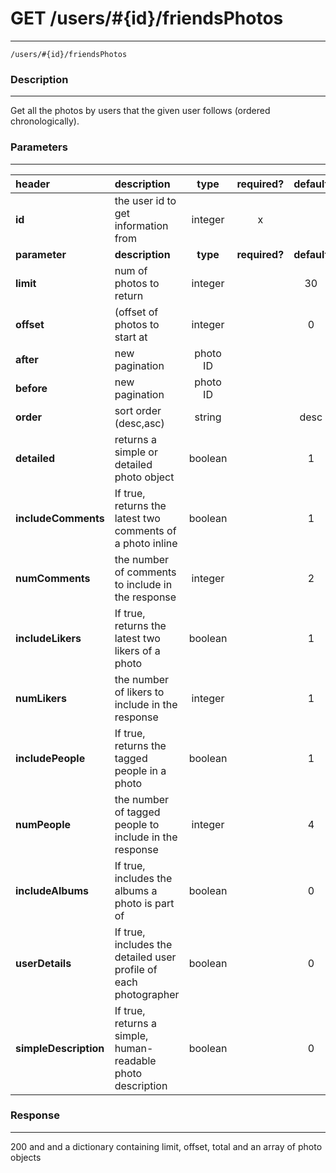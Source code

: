 # GET /users/#{id}/friendsPhotos 
***
`/users/#{id}/friendsPhotos`

### Description
***
Get all the photos by users that the given user follows (ordered chronologically).

### Parameters
***

|header| description| type |required? |default|
|:---------|:--------------|:----------:|:------------:|:------------:|
|**id**|the user id to get information from|integer|x||
|**parameter**| **description**| **type** |**required?** |**default**|
|**limit**|num of photos to return|integer||30|
|**offset**|(offset of photos to start at|integer||0|
|**after**|new pagination|photo ID|||
|**before**|new pagination|photo ID|||
|**order**|sort order (desc,asc)|string||desc|
|**detailed**|returns a simple or detailed photo object|boolean||1|
|**includeComments**|If true, returns the latest two comments of a photo inline|boolean||1|
|**numComments**|the number of comments to include in the response|integer||2|
|**includeLikers**|If true, returns the latest two likers of a photo|boolean||1|
|**numLikers**|the number of likers to include in the response|integer||1|
|**includePeople**|If true, returns the tagged people in a photo|boolean||1|
|**numPeople**|the number of tagged people to include in the response|integer||4|
|**includeAlbums**|If true, includes the albums a photo is part of|boolean||0|
|**userDetails**|If true, includes the detailed user profile of each photographer|boolean||0|
|**simpleDescription**|If true, returns a simple, human-readable photo description|boolean||0|

### Response
***

200 and and a dictionary containing limit, offset, total and an array of photo objects